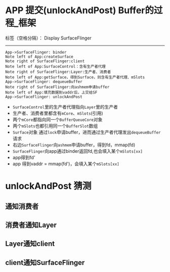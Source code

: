 ﻿# APP 提交(unlockAndPost) Buffer的过程_框架

标签（空格分隔）： Display SurfaceFlinger

---

```seq
App->SurfaceFlinger: binder
Note left of App:createSurface
Note right of SurfaceFlinger:client
Note left of App:SurfaceControl：含有生产者代理
Note right of SurfaceFlinger:Layer:生产者、消费者
Note left of App:getSurface，得到Surface，则含有生产者代理、mSlots
App->SurfaceFlinger: dequeueBuffer
Note right of SurfaceFlinger:向ashmem申请buffer
Note left of App:填充数据到vaddr后，上交给SF
App->SurfaceFlinger: unlockAndPost
```
* `SurfaceControl`里的生产者代理指向`Layer`里的生产者
* 生产者、消费者里都含有`mCore`、`mSlots`(引用)
* 两个`mCore`都指向同一个`BufferQueueCore`对象
* 两个`mSlots`也都引用同一个`BufferSlot`数组
* `Surface`对象 通过`lock`申请buffer，进而通过生产者代理发出`dequeueBuffer`请求
* 右边`SurfaceFlinger`向`ashmem`申请buffer，得到fd，mmap(fd)
* `SurfaceFlinger`向app通过binder返回fd,也会填入某个`mSlots[xx]`
* app得到fd'
* app 得到vaddr = mmap(fd')，会填入某个`mSlots[xx]`

# unlockAndPost 猜测
## 通知消费者
## 消费者通知Layer
## Layer通知client
## client通知SurfaceFlinger


